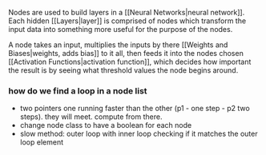 Nodes are used to build layers in a [[Neural Networks|neural network]]. Each hidden [[Layers|layer]] is comprised of nodes which transform the input data into something more useful for the purpose of the nodes. 

A node takes an input, multiplies the inputs by there [[Weights and Biases|weights, adds bias]] to it all, then feeds it into the nodes chosen [[Activation Functions|activation function]], which decides how important the result is by seeing what threshold values the node begins around. 

### how do we find a loop in a node list
- two pointers one running faster than the other (p1 - one step - p2 two steps). they will meet. compute from there.
- change node class to have a boolean for each node
- slow method: outer loop with inner loop checking if it matches the outer loop element